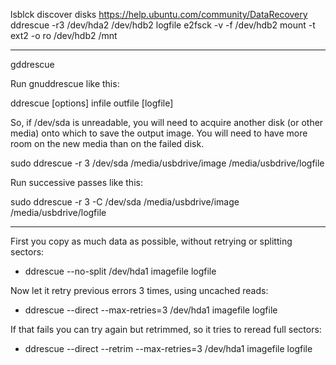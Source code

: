 lsblck discover disks
https://help.ubuntu.com/community/DataRecovery
ddrescue -r3 /dev/hda2 /dev/hdb2 logfile
e2fsck -v -f /dev/hdb2
mount -t ext2 -o ro /dev/hdb2 /mnt

---

gddrescue

Run gnuddrescue like this:

ddrescue [options] infile outfile [logfile]

So, if /dev/sda is unreadable, you will need to acquire another disk (or other media) onto which to save the output image. You will need to have more room on the new media than on the failed disk.

sudo ddrescue -r 3 /dev/sda /media/usbdrive/image /media/usbdrive/logfile

Run successive passes like this:

sudo ddrescue -r 3 -C /dev/sda /media/usbdrive/image /media/usbdrive/logfile

---

First you copy as much data as possible, without retrying or splitting sectors:

- ddrescue --no-split /dev/hda1 imagefile logfile 
    

Now let it retry previous errors 3 times, using uncached reads:

- ddrescue --direct --max-retries=3 /dev/hda1 imagefile logfile 
    

If that fails you can try again but retrimmed, so it tries to reread full sectors:

- ddrescue --direct --retrim --max-retries=3 /dev/hda1 imagefile logfile
